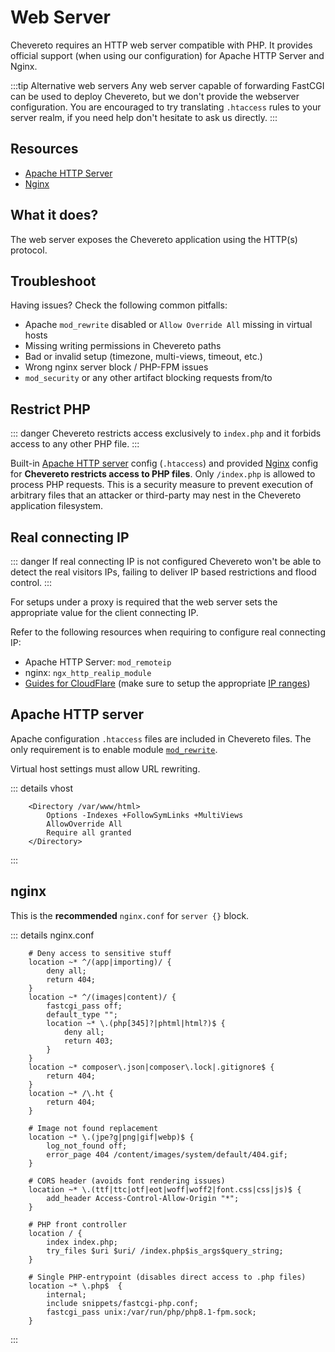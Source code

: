 # Web Server

Chevereto requires an HTTP web server compatible with PHP. It provides official support (when using our configuration) for Apache HTTP Server and Nginx.

:::tip Alternative web servers
Any web server capable of forwarding FastCGI can be used to deploy Chevereto, but we don't provide the webserver configuration. You are encouraged to try translating `.htaccess` rules to your server realm, if you need help don't hesitate to ask us directly.
:::

## Resources

* [Apache HTTP Server](https://httpd.apache.org/)
* [Nginx](https://nginx.org/)

## What it does?

The web server exposes the Chevereto application using the HTTP(s) protocol.

## Troubleshoot

Having issues? Check the following common pitfalls:

* Apache `mod_rewrite` disabled or `Allow Override All` missing in virtual hosts
* Missing writing permissions in Chevereto paths
* Bad or invalid setup (timezone, multi-views, timeout, etc.)
* Wrong nginx server block / PHP-FPM issues
* `mod_security` or any other artifact blocking requests from/to

## Restrict PHP

::: danger
Chevereto restricts access exclusively to `index.php` and it forbids access to any other PHP file.
:::

Built-in [Apache HTTP server](#apache-http-server) config (`.htaccess`) and provided [Nginx](#nginx) config for **Chevereto restricts access to PHP files**. Only `/index.php` is allowed to process PHP requests. This is a security measure to prevent execution of arbitrary files that an attacker or third-party may nest in the Chevereto application filesystem.

## Real connecting IP

::: danger
If real connecting IP is not configured Chevereto won't be able to detect the real visitors IPs, failing to deliver IP based restrictions and flood control.
:::

For setups under a proxy is required that the web server sets the appropriate value for the client connecting IP.

Refer to the following resources when requiring to configure real connecting IP:

* Apache HTTP Server: `mod_remoteip`
* nginx: `ngx_http_realip_module`
* [Guides for CloudFlare](https://developers.cloudflare.com/support/troubleshooting/restoring-visitor-ips/restoring-original-visitor-ips/) (make sure to setup the appropriate [IP ranges](https://www.cloudflare.com/ips/))

## Apache HTTP server

Apache configuration `.htaccess` files are included in Chevereto files. The only requirement is to enable module [`mod_rewrite`](https://httpd.apache.org/docs/current/mod/mod_rewrite.html).

Virtual host settings must allow URL rewriting.

::: details vhost
```apacheconf
    <Directory /var/www/html>
        Options -Indexes +FollowSymLinks +MultiViews
        AllowOverride All
        Require all granted
    </Directory>
```
:::

## nginx

This is the **recommended** `nginx.conf` for `server {}` block.

::: details nginx.conf
```nginx
    # Deny access to sensitive stuff
    location ~* ^/(app|importing)/ {
        deny all;
        return 404;
    }
    location ~* ^/(images|content)/ {
        fastcgi_pass off;
        default_type "";
        location ~* \.(php[345]?|phtml|html?)$ {
            deny all;
            return 403;
        }
    }
    location ~* composer\.json|composer\.lock|.gitignore$ {
        return 404;
    }
    location ~* /\.ht {
        return 404;
    }

    # Image not found replacement
    location ~* \.(jpe?g|png|gif|webp)$ {
        log_not_found off;
        error_page 404 /content/images/system/default/404.gif;
    }

    # CORS header (avoids font rendering issues)
    location ~* \.(ttf|ttc|otf|eot|woff|woff2|font.css|css|js)$ {
        add_header Access-Control-Allow-Origin "*";
    }

    # PHP front controller
    location / {
        index index.php;
        try_files $uri $uri/ /index.php$is_args$query_string;
    }

    # Single PHP-entrypoint (disables direct access to .php files)
    location ~* \.php$  {
        internal;
        include snippets/fastcgi-php.conf;
        fastcgi_pass unix:/var/run/php/php8.1-fpm.sock;
    }
```
:::
